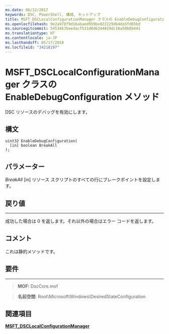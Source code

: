 ```yaml
---
ms.date: 06/12/2017
keywords: DSC, PowerShell, 構成, セットアップ
title: MSFT_DSCLocalConfigurationManager クラスの EnableDebugConfiguration メソッド
ms.openlocfilehash: 9e2a978f9d16abaed959be022229db4da5fd65bd
ms.sourcegitcommit: 54534635eedacf531d8d6344019dc16a50b8b441
ms.translationtype: HT
ms.contentlocale: ja-JP
ms.lasthandoff: 05/17/2018
ms.locfileid: "34218197"
---
```

# <a name="enabledebugconfiguration-method-of-the-msftdsclocalconfigurationmanager-class"></a>MSFT_DSCLocalConfigurationManager クラスの EnableDebugConfiguration メソッド

DSC リソースのデバッグを有効にします。

<a name="syntax"></a>構文
------

```mof
uint32 EnableDebugConfiguration(
  [in] boolean BreakAll
);
```

<a name="parameters"></a>パラメーター
----------

*BreakAll* \[in\] リソース スクリプトのすべての行にブレークポイントを設定します。

## <a name="return-value"></a>戻り値
------------

成功した場合は 0 を返します。それ以外の場合はエラー コードを返します。

## <a name="remarks"></a>コメント

これは静的メソッドです。

## <a name="requirements"></a>要件
------------
>**MOF:** DscCore.mof

>**名前空間**: Root\Microsoft\Windows\DesiredStateConfiguration


## <a name="see-also"></a>関連項目


[**MSFT_DSCLocalConfigurationManager**](msft-dsclocalconfigurationmanager.md)